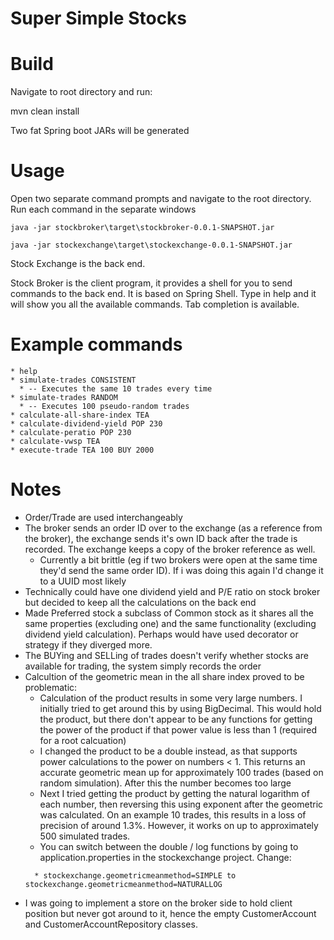 # Super Simple Stocks

# Build

Navigate to root directory and run:

mvn clean install

Two fat Spring boot JARs will be generated

# Usage

Open two separate command prompts and navigate to the root directory. Run each command in the separate windows

```
java -jar stockbroker\target\stockbroker-0.0.1-SNAPSHOT.jar

java -jar stockexchange\target\stockexchange-0.0.1-SNAPSHOT.jar
```

Stock Exchange is the back end.

Stock Broker is the client program, it provides a shell for you to send commands to the back end. It is based on Spring Shell. Type in help and it will show you all the available commands. Tab completion is available.

# Example commands
```
* help
* simulate-trades CONSISTENT
  * -- Executes the same 10 trades every time
* simulate-trades RANDOM
  * -- Executes 100 pseudo-random trades
* calculate-all-share-index TEA
* calculate-dividend-yield POP 230
* calculate-peratio POP 230
* calculate-vwsp TEA
* execute-trade TEA 100 BUY 2000
```

# Notes

* Order/Trade are used interchangeably
* The broker sends an order ID over to the exchange (as a reference from the broker), the exchange sends it's own ID back after the trade is recorded. The exchange keeps a copy of the broker reference as well.
  * Currently a bit brittle (eg if two brokers were open at the same time they'd send the same order ID). If i was doing this again I'd change it to a UUID most likely
* Technically could have one dividend yield and P/E ratio on stock broker but decided to keep all the calculations on the back end
* Made Preferred stock a subclass of Common stock as it shares all the same properties (excluding one) and the same functionality (excluding dividend yield calculation). Perhaps would have used decorator or strategy if they diverged more.
* The BUYing and SELLing of trades doesn't verify whether stocks are available for trading, the system simply records the order
* Calcultion of the geometric mean in the all share index proved to be problematic: 
  * Calculation of the product results in some very large numbers. I initially tried to get around this by using BigDecimal. This would hold the product, but there don't appear to be any functions for getting the power of the product if that power value is less than 1 (required for a root calcuation)
  * I changed the product to be a double instead, as that supports power calculations to the power on numbers < 1. This returns an accurate geometric mean up for approximately 100 trades (based on random simulation). After this the number becomes too large 
  * Next I tried getting the product by getting the natural logarithm of each number, then reversing this using exponent after the geometric was calculated. On an example 10 trades, this results in a loss of precision of around 1.3%. However, it works on up to approximately 500 simulated trades.
  * You can switch between the double / log functions by going to application.properties in the stockexchange project. Change:
  ```
    * stockexchange.geometricmeanmethod=SIMPLE to stockexchange.geometricmeanmethod=NATURALLOG
    ```
- I was going to implement a store on the broker side to hold client position but never got around to it, hence the empty CustomerAccount and CustomerAccountRepository classes. 

